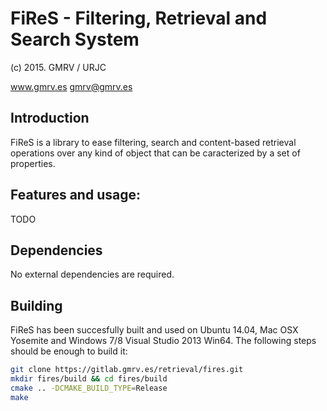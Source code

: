 # FiReS - Filtering, Retrieval and Search System
(c) 2015. GMRV / URJC

www.gmrv.es
gmrv@gmrv.es

## Introduction

FiReS is a library to ease filtering, search and content-based retrieval operations over any kind of object that can be caracterized by a set of properties.

## Features and usage:

TODO

## Dependencies

No external dependencies are required.

## Building

FiReS has been succesfully built and used on Ubuntu 14.04, Mac OSX Yosemite and Windows 7/8 Visual Studio 2013 Win64. The following steps should be enough to build it:

```bash
git clone https://gitlab.gmrv.es/retrieval/fires.git
mkdir fires/build && cd fires/build
cmake .. -DCMAKE_BUILD_TYPE=Release
make
```
